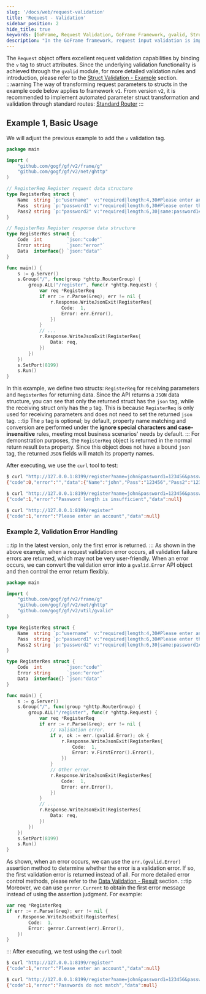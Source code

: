 ```yaml
---
slug: '/docs/web/request-validation'
title: 'Request - Validation'
sidebar_position: 2
hide_title: true
keywords: [GoFrame, Request Validation, GoFrame Framework, gvalid, Struct Validation, Route Registration, Request Parameters, Error Handling, Register Request, Data Validation]
description: "In the GoFrame framework, request input validation is implemented for struct attributes through the v tag. In the example, we explain how to use the gvalid module for validation, how to set and parse the registered request data structure, and how to handle validation errors. We also demonstrate how to test API responses and error messages using curl. Additionally, we provide usage suggestions for different versions to improve user experience and code usability."
---
```


The `Request` object offers excellent request validation capabilities by binding the `v` tag to struct attributes. Since the underlying validation functionality is achieved through the `gvalid` module, for more detailed validation rules and introduction, please refer to the [Struct Validation - Example](../../核心组件/数据校验/数据校验-参数类型/数据校验-Struct校验/Struct校验-基本使用.md) section.
:::warning
The way of transforming request parameters to structs in the example code below applies to framework `v1`. From version `v2`, it is recommended to implement automated parameter struct transformation and validation through standard routes: [Standard Router](../路由管理/路由管理-路由注册/路由注册-规范路由/路由注册-规范路由.md)
:::
## Example 1, Basic Usage

We will adjust the previous example to add the `v` validation tag.

```go
package main

import (
    "github.com/gogf/gf/v2/frame/g"
    "github.com/gogf/gf/v2/net/ghttp"
)

// RegisterReq Register request data structure
type RegisterReq struct {
    Name  string `p:"username"  v:"required|length:4,30#Please enter an account|Account length should be between {min} and {max} characters"`
    Pass  string `p:"password1" v:"required|length:6,30#Please enter the password|Password length is insufficient"`
    Pass2 string `p:"password2" v:"required|length:6,30|same:password1#Please confirm the password|Password length is insufficient|Passwords do not match"`
}

// RegisterRes Register response data structure
type RegisterRes struct {
    Code  int         `json:"code"`
    Error string      `json:"error"`
    Data  interface{} `json:"data"`
}

func main() {
    s := g.Server()
    s.Group("/", func(group *ghttp.RouterGroup) {
        group.ALL("/register", func(r *ghttp.Request) {
            var req *RegisterReq
            if err := r.Parse(&req); err != nil {
                r.Response.WriteJsonExit(RegisterRes{
                    Code:  1,
                    Error: err.Error(),
                })
            }
            // ...
            r.Response.WriteJsonExit(RegisterRes{
                Data: req,
            })
        })
    })
    s.SetPort(8199)
    s.Run()
}
```

In this example, we define two structs: `RegisterReq` for receiving parameters and `RegisterRes` for returning data. Since the API returns a `JSON` data structure, you can see that only the returned struct has the `json` tag, while the receiving struct only has the `p` tag. This is because `RegisterReq` is only used for receiving parameters and does not need to set the returned `json` tag.
:::tip
The `p` tag is optional; by default, property name matching and conversion are performed under the **ignore special characters and case-insensitive** rules, meeting most business scenarios' needs by default.
:::
For demonstration purposes, the `RegisterReq` object is returned in the normal return result `Data` property. Since this object does not have a bound `json` tag, the returned `JSON` fields will match its property names.

After executing, we use the `curl` tool to test:

```bash
$ curl "http://127.0.0.1:8199/register?name=john&password1=123456&password2=123456"
{"code":0,"error":"","data":{"Name":"john","Pass":"123456","Pass2":"123456"}}

$ curl "http://127.0.0.1:8199/register?name=john&password1=123456&password2=12345"
{"code":1,"error":"Password length is insufficient","data":null}

$ curl "http://127.0.0.1:8199/register"
{"code":1,"error":"Please enter an account","data":null}
```

### Example 2, Validation Error Handling
:::tip
In the latest version, only the first error is returned.
:::
As shown in the above example, when a request validation error occurs, all validation failure errors are returned, which may not be very user-friendly. When an error occurs, we can convert the validation error into a `gvalid.Error` API object and then control the error return flexibly.

```go
package main

import (
    "github.com/gogf/gf/v2/frame/g"
    "github.com/gogf/gf/v2/net/ghttp"
    "github.com/gogf/gf/v2/util/gvalid"
)

type RegisterReq struct {
    Name  string `p:"username"  v:"required|length:4,30#Please enter an account|Account length should be between {min} and {max} characters"`
    Pass  string `p:"password1" v:"required|length:6,30#Please enter the password|Password length is insufficient"`
    Pass2 string `p:"password2" v:"required|length:6,30|same:password1#Please confirm the password|Password length is insufficient|Passwords do not match"`
}

type RegisterRes struct {
    Code  int         `json:"code"`
    Error string      `json:"error"`
    Data  interface{} `json:"data"`
}

func main() {
    s := g.Server()
    s.Group("/", func(group *ghttp.RouterGroup) {
        group.ALL("/register", func(r *ghttp.Request) {
            var req *RegisterReq
            if err := r.Parse(&req); err != nil {
                // Validation error.
                if v, ok := err.(gvalid.Error); ok {
                    r.Response.WriteJsonExit(RegisterRes{
                        Code:  1,
                        Error: v.FirstError().Error(),
                    })
                }
                // Other error.
                r.Response.WriteJsonExit(RegisterRes{
                    Code:  1,
                    Error: err.Error(),
                })
            }
            // ...
            r.Response.WriteJsonExit(RegisterRes{
                Data: req,
            })
        })
    })
    s.SetPort(8199)
    s.Run()
}
```

As shown, when an error occurs, we can use the `err.(gvalid.Error)` assertion method to determine whether the error is a validation error. If so, the first validation error is returned instead of all. For more detailed error control methods, please refer to the [Data Validation - Result](../../核心组件/数据校验/数据校验-校验结果.md) section.
:::tip
Moreover, we can use `gerror.Current` to obtain the first error message instead of using the assertion judgment. For example:

```go
var req *RegisterReq
if err := r.Parse(&req); err != nil {
    r.Response.WriteJsonExit(RegisterRes{
        Code:  1,
        Error: gerror.Current(err).Error(),
    })
}
```
:::
After executing, we test using the `curl` tool:

```bash
$ curl "http://127.0.0.1:8199/register"
{"code":1,"error":"Please enter an account","data":null}

$ curl "http://127.0.0.1:8199/register?name=john&password1=123456&password2=1234567"
{"code":1,"error":"Passwords do not match","data":null}
```